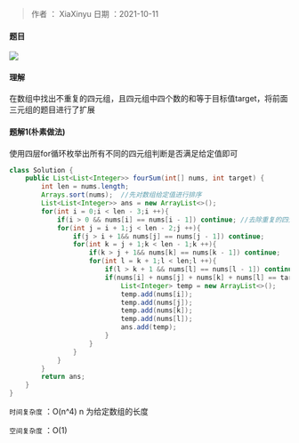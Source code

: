 >作者 ： XiaXinyu
>日期 ：2021-10-11

#### 题目

![](https://z3.ax1x.com/2021/10/11/5VPIZd.md.png)

#### 理解

在数组中找出不重复的四元组，且四元组中四个数的和等于目标值target，将前面三元组的题目进行了扩展

#### 题解1(朴素做法)

使用四层for循环枚举出所有不同的四元组判断是否满足给定值即可

```java
class Solution {
    public List<List<Integer>> fourSum(int[] nums, int target) {
        int len = nums.length;
        Arrays.sort(nums);  //先对数组给定值进行排序
        List<List<Integer>> ans = new ArrayList<>(); 
        for(int i = 0;i < len - 3;i ++){
            if(i > 0 && nums[i] == nums[i - 1]) continue; //去除重复的四元组
            for(int j = i + 1;j < len - 2;j ++){
                if(j > i + 1&& nums[j] == nums[j - 1]) continue;
                for(int k = j + 1;k < len - 1;k ++){
                    if(k > j + 1&& nums[k] == nums[k - 1]) continue;
                    for(int l = k + 1;l < len;l ++){
                        if(l > k + 1 && nums[l] == nums[l - 1]) continue;
                        if(nums[i] + nums[j] + nums[k] + nums[l] == target){
                            List<Integer> temp = new ArrayList<>();
                            temp.add(nums[i]);
                            temp.add(nums[j]);
                            temp.add(nums[k]);
                            temp.add(nums[l]);
                            ans.add(temp);
                        }
                    }
                }
            }
        }
        return ans;
    }
}
```



`时间复杂度` ：O(n^4) n 为给定数组的长度  

`空间复杂度` ：O(1) 
